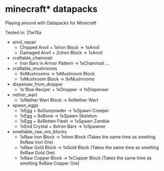 # minecraft* datapacks
Playing around with Datapacks for Minecraft

Tested in: 21w15a

* anvil_repair
  * Chipped Anvil + 1xIron Block -> 1xAnvil
  * Damaged Anvil + 2xIron Block -> 1xAnvil
* craftable_chainmail
  * Iron Bars in Armor Pattern   -> 1xChainmail ...
* craftable_mushrooms
  * 9xMushrooms                  -> 1xMushroom Block
  * 1xMushroom Block             -> 9xMushrooms
* dispenser_from_dropper
  * 1x'Bow Recipe' + 1xDropper   -> 1xDispenser
* nether_wart
  * 1xNether Wart Block          -> 9xNether Wart
* spawn_eggs
  * 1xEgg + 8xGunpowder          -> 1xSpawn Creeper
  * 1xEgg + 8xBone               -> 1xSpawn Skeleton
  * 1xEgg + 8xRotten Flesh       -> 1xSpawn Zombie
  * 1xEnd Crystal + 8xIron Bars  -> 1xSpawner
* smeltable_raw_ore_blocks
  * 1xRaw Iron Block             -> 1xIron Block       (Takes the same time as smelting 9xRaw Iron Ore)
  * 1xRaw Gold Block             -> 1xGold Block       (Takes the same time as smelting 9xRaw Gold Ore)
  * 1xRaw Copper Block           -> 1xCopper Block     (Takes the same time as smelting 9xRaw Copper Ore)
